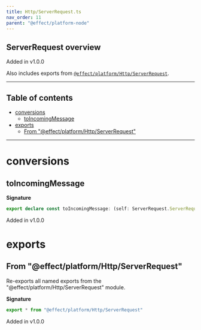 ```yaml
---
title: Http/ServerRequest.ts
nav_order: 11
parent: "@effect/platform-node"
---
```


## ServerRequest overview

Added in v1.0.0

Also includes exports from [`@effect/platform/Http/ServerRequest`](https://effect-ts.github.io/platform/platform/Http/ServerRequest.ts.html).

---

<h2 class="text-delta">Table of contents</h2>

- [conversions](#conversions)
  - [toIncomingMessage](#toincomingmessage)
- [exports](#exports)
  - [From "@effect/platform/Http/ServerRequest"](#from-effectplatformhttpserverrequest)

---

# conversions

## toIncomingMessage

**Signature**

```ts
export declare const toIncomingMessage: (self: ServerRequest.ServerRequest) => Http.IncomingMessage
```

Added in v1.0.0

# exports

## From "@effect/platform/Http/ServerRequest"

Re-exports all named exports from the "@effect/platform/Http/ServerRequest" module.

**Signature**

```ts
export * from "@effect/platform/Http/ServerRequest"
```

Added in v1.0.0

